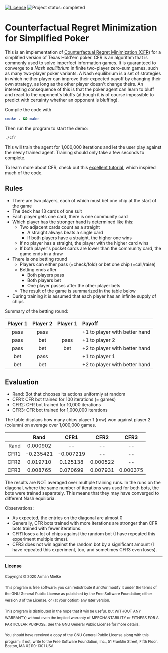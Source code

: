 [![License](https://img.shields.io/github/license/ArmanMielke/simple-poker-cfr?color=green)](#License)
![Project status: completed](https://img.shields.io/badge/project%20status-completed-green)

# Counterfactual Regret Minimization for Simplified Poker

This is an implementation of [Counterfactual Regret Minimization (CFR)](http://martin.zinkevich.org/publications/regretpoker.pdf) for a simplified version of Texas Hold'em poker.
CFR is an algorithm that is commonly used to solve imperfect information games.
It is guaranteed to converge to a *Nash equilibrium* in finite two-player zero-sum games, such as many two-player poker variants.
A Nash equilibrium is a set of strategies in which neither player can improve their expected payoff by changing their own strategy, as long as the other player doesn't change theirs.
An interesting consequence of this is that the poker agent can learn to bluff and react to the opponent's bluffs (although it is of course impossible to predict with certainty whether an opponent is bluffing).


Compile the code with
```sh
cmake . && make
```
Then run the program to start the demo:
```sh
./cfr
```
This will train the agent for 1,000,000 iterations and let the user play against the newly trained agent.
Training should only take a few seconds to complete.

To learn more about CFR, check out this [excellent tutorial](http://modelai.gettysburg.edu/2013/cfr/cfr.pdf), which inspired much of the code.


## Rules

- There are two players, each of which must bet one chip at the start of the game
- The deck has 13 cards of one suit
- Each player gets one card, there is one community card
- Which player has the stronger hand is determined like this:
    - Two adjacent cards count as a straight
        - A straight always beats a single card
        - If both players have a straight, the higher one wins
    - If no player has a straight, the player with the higher card wins
    - If both player's pocket cards are lower than the community card, the game ends in a draw
- There is one betting round
    - Players can either pass (=check/fold) or bet one chip (=call/raise)
    - Betting ends after
        - Both players pass
        - Both players bet
        - One player passes after the other player bets
    - The result of the game is summarized in the table below
- During training it is assumed that each player has an infinite supply of chips


Summary of the betting round:

| Player 1 | Player 2 | Player 1 | Payoff                        |
|:--------:|:--------:|:--------:|:------------------------------|
| pass     | pass     |          | +1 to player with better hand |
| pass     | bet      | pass     | +1 to player 2                |
| pass     | bet      | bet      | +2 to player with better hand |
| bet      | pass     |          | +1 to player 1                |
| bet      | bet      |          | +2 to player with better hand |


## Evaluation

- Rand: Bot that chooses its actions uniformly at random
- CFR1: CFR bot trained for 100 iterations (= games)
- CFR2: CFR bot trained for 10,000 iterations
- CFR3: CFR bot trained for 1,000,000 iterations

The table displays how many chips player 1 (row) won against player 2 (column) on average over 1,000,000 games.

|          |   Rand   |   CFR1   |   CFR2   |   CFR3   |
|---------:|:--------:|:--------:|:--------:|:--------:|
|   Rand   | 0.000902 |    --    |    --    |    --    |
|   CFR1   |-0.235421 |-0.007219 |    --    |    --    |
|   CFR2   | 0.019710 | 0.125138 | 0.000522 |    --    |
|   CFR3   | 0.008765 | 0.070699 | 0.007931 | 0.000375 |

The results are NOT averaged over multiple training runs.
In the runs on the diagonal, where the same number of iterations was used for both bots, the bots were trained separately.
This means that they may have converged to different Nash equilibria.

Observations:
- As expected, the entries on the diagonal are almost 0
- Generally, CFR bots trained with more iterations are stronger than CFR bots trained with fewer iterations.
- CFR1 loses a lot of chips against the random bot (I have repeated this experiment multiple times).
- CFR3 does not win against the random bot by a significant amount (I have repeated this experiment, too, and sometimes CFR3 even loses).


---

#### License

<sub>Copyright © 2020 Arman Mielke</sub>

<sub>This program is free software; you can redistribute it and/or modify</sub>
<sub>it under the terms of the GNU General Public License as published by</sub>
<sub>the Free Software Foundation; either version 3 of the License, or</sub>
<sub>(at your option) any later version.</sub>

<sub>This program is distributed in the hope that it will be useful,</sub>
<sub>but WITHOUT ANY WARRANTY; without even the implied warranty of</sub>
<sub>MERCHANTABILITY or FITNESS FOR A PARTICULAR PURPOSE.  See the</sub>
<sub>GNU General Public License for more details.</sub>

<sub>You should have received a copy of the GNU General Public License</sub>
<sub>along with this program; if not, write to the Free Software Foundation,</sub>
<sub>Inc., 51 Franklin Street, Fifth Floor, Boston, MA 02110-1301  USA</sub>
